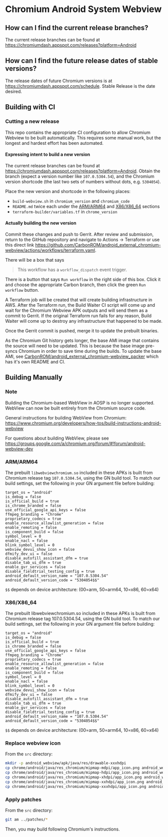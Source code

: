 # Chromium Android System Webview

## How can I find the current release branches?

The current release branches can be found at <https://chromiumdash.appspot.com/releases?platform=Android>

## How can I find the future release dates of stable versions?

The release dates of future Chromium versions is at <https://chromiumdash.appspot.com/schedule>. Stable Release is the date desired.

## Building with CI

### Cutting a new release

This repo contains the appropriate CI configuration to allow Chromium Webview to be built automatically. This requires some manual work, but the longest and hardest effort has been automated.

#### Expressing intent to build a new version

The current release branches can be found at <https://chromiumdash.appspot.com/releases?platform=Android>. Obtain the branch (expect a version number like `107.0.5304.54`), and the Chromium version shortcode (the last two sets of numbers without dots, e.g. `5304054`).

Place the new version and shortcode in the following places:

- `build-webview.sh` in `chromium_version` and `chromium_code`
- `README.md` twice each under the [ARM/ARM64](#armarm64) and [X86/X86_64](#x86x8664) sections
- `terraform-builder/variables.tf` in `chrome_version`

#### Actually building the new version

Commit these changes and push to Gerrit. After review and submission, return to the GitHub repository and navigate to Actions -> Terraform or use this direct link <https://github.com/CarbonROM/android_external_chromium-webview/actions/workflows/terraform.yaml>.

There will be a box that says

> This workflow has a `workflow_dispatch` event trigger.

There is a button that says `Run workflow` in the right side of this box. Click it and choose the appropriate Carbon branch, then click the green `Run workflow` button.

A Terraform job will be created that will create building infrastructure in AWS. After the Terraform run, the Build Waiter CI script will come up and wait for the Chromium Webview APK outputs and will send them as a commit to Gerrit. If the original Terraform run fails for any reason, Build Waiter will come up to destroy any infrastructure that happened to be made.

Once the Gerrit commit is pushed, merge it to update the prebuilt binaries.

As the Chromium Git history gets longer, the base AMI image that contains the source will need to be updated. This is because the base image pre-syncs Chromium in order to save time during the builds. To update the base AMI, see [CarbonROM/android_external_chromium-webview_packer](https://github.com/CarbonROM/android_external_chromium-webview_packer) which has it's own README and CI.

## Building Manually

### Note

Building the Chromium-based WebView in AOSP is no longer supported. WebView can now be built entirely from the Chromium source code.

General instructions for building WebView from Chromium:
<https://www.chromium.org/developers/how-tos/build-instructions-android-webview>

For questions about building WebView, please see
<https://groups.google.com/a/chromium.org/forum/#!forum/android-webview-dev>

### ARM/ARM64

The prebuilt `libwebviewchromium.so` included in these APKs is built from Chromium release tag `107.0.5304.54`, using the GN build tool. To match our build settings, set the following in your GN argument file before building:

```
target_os = "android"
is_debug = false
is_official_build = true
is_chrome_branded = false
use_official_google_api_keys = false
ffmpeg_branding = "Chrome"
proprietary_codecs = true
enable_resource_allowlist_generation = false
enable_remoting = false
is_component_build = false
symbol_level = 0
enable_nacl = false
blink_symbol_level = 0
webview_devui_show_icon = false
dfmify_dev_ui = false
disable_autofill_assistant_dfm = true
disable_tab_ui_dfm = true
enable_gvr_services = false
disable_fieldtrial_testing_config = true
android_default_version_name = "107.0.5304.54"
android_default_version_code = "5304054$$"
```

`$$` depends on device architecture:
(00=arm, 50=arm64, 10=x86, 60=x64)

### X86/X86_64

The prebuilt libwebviewchromium.so included in these APKs is built from Chromium
release tag 107.0.5304.54, using the GN build tool. To match our build settings, set the following in your GN argument file before building:

```
target_os = "android"
is_debug = false
is_official_build = true
is_chrome_branded = false
use_official_google_api_keys = false
ffmpeg_branding = "Chrome"
proprietary_codecs = true
enable_resource_allowlist_generation = false
enable_remoting = false
is_component_build = false
symbol_level = 0
enable_nacl = false
blink_symbol_level = 0
webview_devui_show_icon = false
dfmify_dev_ui = false
disable_autofill_assistant_dfm = true
disable_tab_ui_dfm = true
enable_gvr_services = false
disable_fieldtrial_testing_config = true
android_default_version_name = "107.0.5304.54"
android_default_version_code = "5304054$$"
```

`$$` depends on device architecture:
(00=arm, 50=arm64, 10=x86, 60=x64)

### Replace webview icon

From the `src` directory:

```bash
mkdir -p android_webview/apk/java/res/drawable-xxxhdpi
cp chrome/android/java/res_chromium/mipmap-mdpi/app_icon.png android_webview/apk/java/res/drawable-mdpi/icon_webview.png
cp chrome/android/java/res_chromium/mipmap-hdpi/app_icon.png android_webview/apk/java/res/drawable-hdpi/icon_webview.png
cp chrome/android/java/res_chromium/mipmap-xhdpi/app_icon.png android_webview/apk/java/res/drawable-xhdpi/icon_webview.png
cp chrome/android/java/res_chromium/mipmap-xxhdpi/app_icon.png android_webview/apk/java/res/drawable-xxhdpi/icon_webview.png
cp chrome/android/java/res_chromium/mipmap-xxxhdpi/app_icon.png android_webview/apk/java/res/drawable-xxxhdpi/icon_webview.png
```

### Apply patches

From the `src` directory:

```bash
git am ../patches/*
```

Then, you may build following Chromium's instructions.
